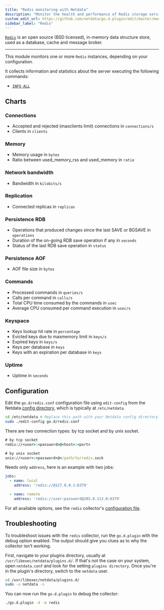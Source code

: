 ```yaml
---
title: "Redis monitoring with Netdata"
description: "Monitor the health and performance of Redis storage services with zero configuration, per-second metric granularity, and interactive visualizations."
custom_edit_url: https://github.com/netdata/go.d.plugin/edit/master/modules/redis/README.md
sidebar_label: "Redis"
---
```




[`Redis`](https://redis.io/) is an open source (BSD licensed), in-memory data structure store, used as a database, cache
and message broker.

---

This module monitors one or more `Redis` instances, depending on your configuration.

It collects information and statistics about the server executing the following commands:

- [`INFO ALL`](https://redis.io/commands/info)

## Charts

### Connections

- Accepted and rejected (maxclients limit) connections in `connections/s`
- Clients in `clients`

### Memory

- Memory usage in `bytes`
- Ratio between used_memory_rss and used_memory in `ratio`

### Network bandwidth

- Bandwidth in `kilobits/s`

### Replication

- Connected replicas in `replicas`

### Persistence RDB

- Operations that produced changes since the last SAVE or BGSAVE in `operations`
- Duration of the on-going RDB save operation if any in `seconds`
- Status of the last RDB save operation in `status`

### Persistence AOF

- AOF file size in `bytes`

### Commands

- Processed commands in `queries/s`
- Calls per command in `calls/s`
- Total CPU time consumed by the commands in `usec`
- Average CPU consumed per command execution in `usec/s`

### Keyspace

- Keys lookup hit rate in `percentage`
- Evicted keys due to maxmemory limit in `keys/s`
- Expired keys in `keys/s`
- Keys per database in `keys`
- Keys with an expiration per database in `keys`

### Uptime

- Uptime in `seconds`

## Configuration

Edit the `go.d/redis.conf` configuration file using `edit-config` from the
Netdata [config directory](/docs/configure/nodes), which is typically at `/etc/netdata`.

```bash
cd /etc/netdata # Replace this path with your Netdata config directory
sudo ./edit-config go.d/redis.conf
```

There are two connection types: by tcp socket and by unix socket.

```cmd
# by tcp socket
redis://<user>:<password>@<host>:<port>

# by unix socket
unix://<user>:<password>@</path/to/redis.sock
```

Needs only `address`, here is an example with two jobs:

```yaml
jobs:
  - name: local
    address: 'redis://@127.0.0.1:6379'

  - name: remote
    address: 'redis://user:password@203.0.113.0:6379'
```

For all available options, see the `redis`
collector's [configuration file](https://github.com/netdata/go.d.plugin/blob/master/config/go.d/redis.conf).

## Troubleshooting

To troubleshoot issues with the `redis` collector, run the `go.d.plugin` with the debug option enabled. The output
should give you clues as to why the collector isn't working.

First, navigate to your plugins directory, usually at `/usr/libexec/netdata/plugins.d/`. If that's not the case on your
system, open `netdata.conf` and look for the setting `plugins directory`. Once you're in the plugin's directory, switch
to the `netdata` user.

```bash
cd /usr/libexec/netdata/plugins.d/
sudo -u netdata -s
```

You can now run the `go.d.plugin` to debug the collector:

```bash
./go.d.plugin -d -m redis
```
